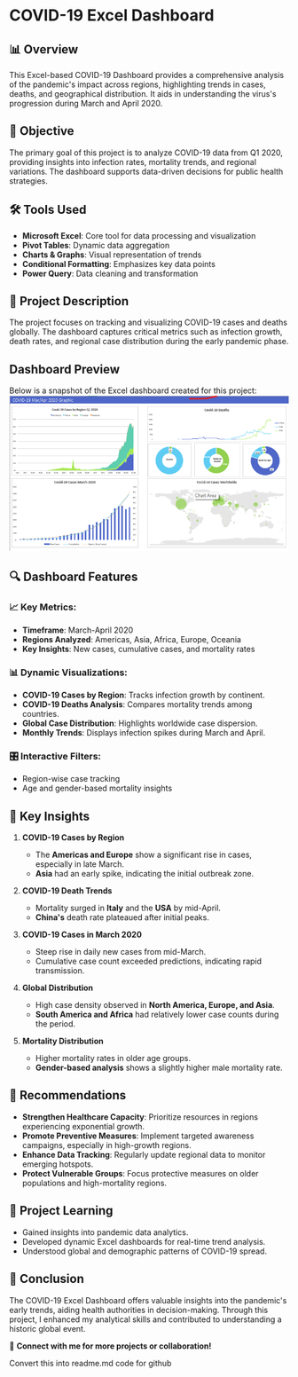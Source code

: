 # COVID-19 Excel Dashboard

## 📊 Overview
This Excel-based COVID-19 Dashboard provides a comprehensive analysis of the pandemic's impact across regions, highlighting trends in cases, deaths, and geographical distribution. It aids in understanding the virus's progression during March and April 2020.

## 🎯 Objective
The primary goal of this project is to analyze COVID-19 data from Q1 2020, providing insights into infection rates, mortality trends, and regional variations. The dashboard supports data-driven decisions for public health strategies.

## 🛠️ Tools Used
- **Microsoft Excel**: Core tool for data processing and visualization
- **Pivot Tables**: Dynamic data aggregation
- **Charts & Graphs**: Visual representation of trends
- **Conditional Formatting**: Emphasizes key data points
- **Power Query**: Data cleaning and transformation

## 📝 Project Description
The project focuses on tracking and visualizing COVID-19 cases and deaths globally. The dashboard captures critical metrics such as infection growth, death rates, and regional case distribution during the early pandemic phase.

## Dashboard Preview
Below is a snapshot of the Excel dashboard created for this project:
![Covid 19 excel Dashboard](https://github.com/amitkr209/Excel_Projects/blob/main/COVID-19%20Excel%20Dashboard/images/Dashboard.png)


## 🔍 Dashboard Features

### 📈 Key Metrics:
- **Timeframe**: March-April 2020
- **Regions Analyzed**: Americas, Asia, Africa, Europe, Oceania
- **Key Insights**: New cases, cumulative cases, and mortality rates

### 📊 Dynamic Visualizations:
- **COVID-19 Cases by Region**: Tracks infection growth by continent.
- **COVID-19 Deaths Analysis**: Compares mortality trends among countries.
- **Global Case Distribution**: Highlights worldwide case dispersion.
- **Monthly Trends**: Displays infection spikes during March and April.

### 🎛️ Interactive Filters:
- Region-wise case tracking
- Age and gender-based mortality insights

## 🔑 Key Insights

1. **COVID-19 Cases by Region**
   - The **Americas and Europe** show a significant rise in cases, especially in late March.
   - **Asia** had an early spike, indicating the initial outbreak zone.

2. **COVID-19 Death Trends**
   - Mortality surged in **Italy** and the **USA** by mid-April.
   - **China's** death rate plateaued after initial peaks.

3. **COVID-19 Cases in March 2020**
   - Steep rise in daily new cases from mid-March.
   - Cumulative case count exceeded predictions, indicating rapid transmission.

4. **Global Distribution**
   - High case density observed in **North America, Europe, and Asia**.
   - **South America and Africa** had relatively lower case counts during the period.

5. **Mortality Distribution**
   - Higher mortality rates in older age groups.
   - **Gender-based analysis** shows a slightly higher male mortality rate.

## 📢 Recommendations

- **Strengthen Healthcare Capacity**: Prioritize resources in regions experiencing exponential growth.
- **Promote Preventive Measures**: Implement targeted awareness campaigns, especially in high-growth regions.
- **Enhance Data Tracking**: Regularly update regional data to monitor emerging hotspots.
- **Protect Vulnerable Groups**: Focus protective measures on older populations and high-mortality regions.

## 🚀 Project Learning
- Gained insights into pandemic data analytics.
- Developed dynamic Excel dashboards for real-time trend analysis.
- Understood global and demographic patterns of COVID-19 spread.

## 🏁 Conclusion
The COVID-19 Excel Dashboard offers valuable insights into the pandemic's early trends, aiding health authorities in decision-making. Through this project, I enhanced my analytical skills and contributed to understanding a historic global event.

🔗 **Connect with me for more projects or collaboration!**

Convert this into readme.md code for github
